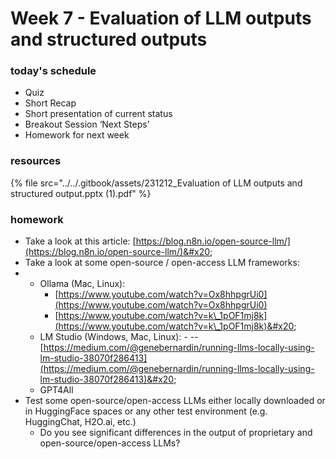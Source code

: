 # Week 7 - Evaluation of LLM outputs and structured outputs



### today's schedule

* Quiz
* Short Recap
* Short presentation of current status
* Breakout Session ‘Next Steps’
* Homework for next week





### resources

{% file src="../../.gitbook/assets/231212_Evaluation of LLM outputs and structured output.pptx (1).pdf" %}



### homework

* Take a look at this article: [https://blog.n8n.io/open-source-llm/](https://blog.n8n.io/open-source-llm/)&#x20;
* Take a look at some open-source / open-access LLM frameworks:
*
  * Ollama (Mac, Linux):
    * [https://www.youtube.com/watch?v=Ox8hhpgrUi0](https://www.youtube.com/watch?v=Ox8hhpgrUi0)
    * [https://www.youtube.com/watch?v=k\_1pOF1mj8k](https://www.youtube.com/watch?v=k\_1pOF1mj8k)&#x20;
  * LM Studio (Windows, Mac, Linux): - --[https://medium.com/@genebernardin/running-llms-locally-using-lm-studio-38070f286413](https://medium.com/@genebernardin/running-llms-locally-using-lm-studio-38070f286413)&#x20;
  * GPT4All
* Test some open-source/open-access LLMs either locally downloaded or in HuggingFace spaces or any other test environment (e.g. HuggingChat, H2O.ai, etc.)
  * Do you see significant differences in the output of proprietary and open-source/open-access LLMs?

